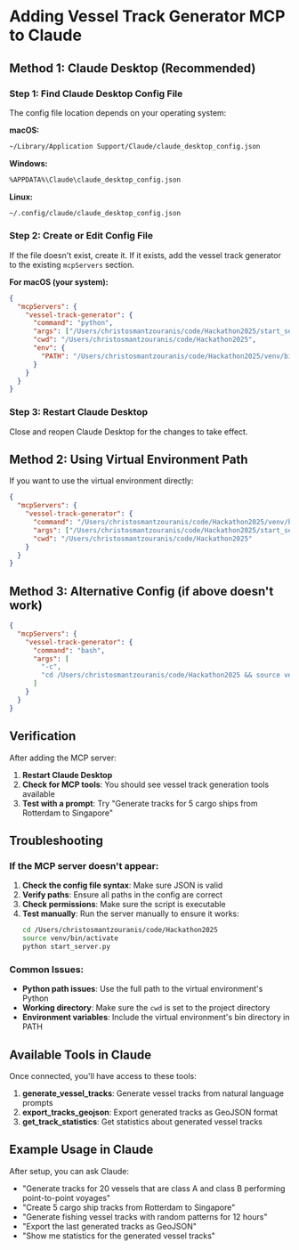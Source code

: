 # Adding Vessel Track Generator MCP to Claude

## Method 1: Claude Desktop (Recommended)

### Step 1: Find Claude Desktop Config File

The config file location depends on your operating system:

**macOS:**
```bash
~/Library/Application Support/Claude/claude_desktop_config.json
```

**Windows:**
```bash
%APPDATA%\Claude\claude_desktop_config.json
```

**Linux:**
```bash
~/.config/claude/claude_desktop_config.json
```

### Step 2: Create or Edit Config File

If the file doesn't exist, create it. If it exists, add the vessel track generator to the existing `mcpServers` section.

**For macOS (your system):**
```json
{
  "mcpServers": {
    "vessel-track-generator": {
      "command": "python",
      "args": ["/Users/christosmantzouranis/code/Hackathon2025/start_server.py"],
      "cwd": "/Users/christosmantzouranis/code/Hackathon2025",
      "env": {
        "PATH": "/Users/christosmantzouranis/code/Hackathon2025/venv/bin:/usr/local/bin:/usr/bin:/bin"
      }
    }
  }
}
```

### Step 3: Restart Claude Desktop

Close and reopen Claude Desktop for the changes to take effect.

## Method 2: Using Virtual Environment Path

If you want to use the virtual environment directly:

```json
{
  "mcpServers": {
    "vessel-track-generator": {
      "command": "/Users/christosmantzouranis/code/Hackathon2025/venv/bin/python",
      "args": ["/Users/christosmantzouranis/code/Hackathon2025/start_server.py"],
      "cwd": "/Users/christosmantzouranis/code/Hackathon2025"
    }
  }
}
```

## Method 3: Alternative Config (if above doesn't work)

```json
{
  "mcpServers": {
    "vessel-track-generator": {
      "command": "bash",
      "args": [
        "-c",
        "cd /Users/christosmantzouranis/code/Hackathon2025 && source venv/bin/activate && python start_server.py"
      ]
    }
  }
}
```

## Verification

After adding the MCP server:

1. **Restart Claude Desktop**
2. **Check for MCP tools**: You should see vessel track generation tools available
3. **Test with a prompt**: Try "Generate tracks for 5 cargo ships from Rotterdam to Singapore"

## Troubleshooting

### If the MCP server doesn't appear:

1. **Check the config file syntax**: Make sure JSON is valid
2. **Verify paths**: Ensure all paths in the config are correct
3. **Check permissions**: Make sure the script is executable
4. **Test manually**: Run the server manually to ensure it works:
   ```bash
   cd /Users/christosmantzouranis/code/Hackathon2025
   source venv/bin/activate
   python start_server.py
   ```

### Common Issues:

- **Python path issues**: Use the full path to the virtual environment's Python
- **Working directory**: Make sure the `cwd` is set to the project directory
- **Environment variables**: Include the virtual environment's bin directory in PATH

## Available Tools in Claude

Once connected, you'll have access to these tools:

1. **generate_vessel_tracks**: Generate vessel tracks from natural language prompts
2. **export_tracks_geojson**: Export generated tracks as GeoJSON format
3. **get_track_statistics**: Get statistics about generated vessel tracks

## Example Usage in Claude

After setup, you can ask Claude:

- "Generate tracks for 20 vessels that are class A and class B performing point-to-point voyages"
- "Create 5 cargo ship tracks from Rotterdam to Singapore"
- "Generate fishing vessel tracks with random patterns for 12 hours"
- "Export the last generated tracks as GeoJSON"
- "Show me statistics for the generated vessel tracks"
